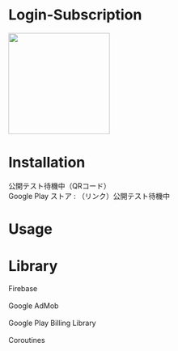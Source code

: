 # Login-Subscription

<img src="https://user-images.githubusercontent.com/100995721/211977754-041380fb-e7a8-47db-a8df-5a99b5efd877.png"  width="200" height="200">
<br/>

# Installation
公開テスト待機中（QRコード）<br/>
Google Play ストア : （リンク）公開テスト待機中<br/>
# Usage

# Library
Firebase<br/><br/>
Google AdMob<br/><br/>
Google Play Billing Library<br/><br/>
Coroutines<br/><br/>
